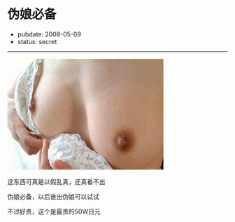 # 伪娘必备

- pubdate: 2008-05-09
- status: secret

--------------------------


![](../../uploads/blogger/a.jpg)

这东西可真是以假乱真，还真看不出

伪娘必备，以后谁出伪娘可以试试

不过好贵，这个是最贵的50W日元
